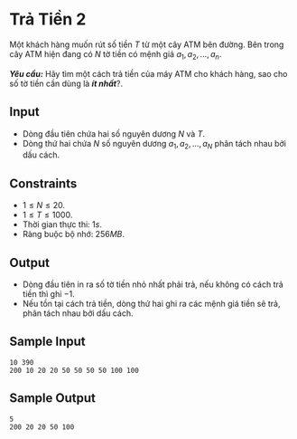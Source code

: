 # Trả Tiền 2

Một khách hàng muốn rút số tiền $T$ từ một cây ATM bên đường. Bên trong cây ATM hiện đang có $N$ tờ tiền có mệnh giá $a_1, a_2,…, a_n$. 

***Yêu cầu:*** Hãy tìm một cách trả tiền của máy ATM cho khách hàng, sao cho số tờ tiền cần dùng là ***ít nhất***?.

## Input

- Dòng đầu tiên chứa hai số nguyên dương $N$ và $T$.
- Dòng thứ hai chứa $N$ số nguyên dương $a_1, a_2,..., a_N$ phân tách nhau bởi dấu cách.

## Constraints

- $1 \le N \le 20$.
- $1 \le T \le 1000$.
- Thời gian thực thi: $1s$.
- Ràng buộc bộ nhớ: $256MB$.

## Output

- Dòng đầu tiên in ra số tờ tiền nhỏ nhất phải trả, nếu không có cách trả tiền thì ghi $-1$.
- Nếu tồn tại cách trả tiền, dòng thứ hai ghi ra các mệnh giá tiền sẽ trả, phân tách nhau bởi dấu cách.

## Sample Input

```
10 390
200 10 20 20 50 50 50 50 100 100
```

## Sample Output

```
5
200 20 20 50 100
```

